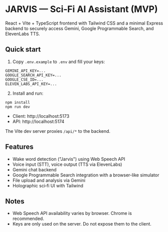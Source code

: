 # JARVIS — Sci‑Fi AI Assistant (MVP)

React + Vite + TypeScript frontend with Tailwind CSS and a minimal Express backend to securely access Gemini, Google Programmable Search, and ElevenLabs TTS.

## Quick start

1. Copy `.env.example` to `.env` and fill your keys:

```
GEMINI_API_KEY=...
GOOGLE_SEARCH_API_KEY=...
GOOGLE_CSE_ID=...
ELEVEN_LABS_API_KEY=...
```

2. Install and run:

```
npm install
npm run dev
```

- Client: http://localhost:5173
- API: http://localhost:5174

The Vite dev server proxies `/api/*` to the backend.

## Features
- Wake word detection ("Jarvis") using Web Speech API
- Voice input (STT), voice output (TTS via ElevenLabs)
- Gemini chat backend
- Google Programmable Search integration with a browser-like simulator
- File upload and analysis via Gemini
- Holographic sci‑fi UI with Tailwind

## Notes
- Web Speech API availability varies by browser. Chrome is recommended.
- Keys are only used on the server. Do not expose them to the client.
